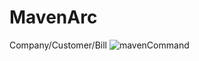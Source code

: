 # MavenArc
Company/Customer/Bill
![mavenCommand](https://user-images.githubusercontent.com/65484711/216838184-f32541e9-fccc-449b-95cf-4c150db7c5f0.png)
